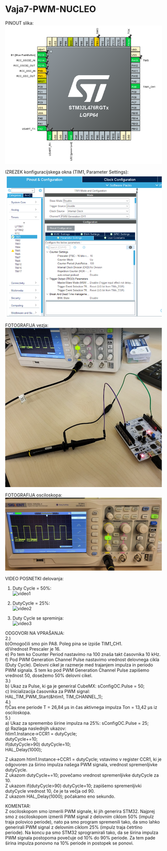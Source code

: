# Vaja7-PWM-NUCLEO

PINOUT slika:\
![pinout](https://github.com/Hudi452/Vaja7-PWM-NUCLEO/blob/main/MX%20pinout.png)


IZREZEK konfiguracijskega okna (TIM1,  Parameter Settings):\
![konfig](https://github.com/Hudi452/Vaja7-PWM-NUCLEO/blob/main/Timer_configuration.png)


FOTOGRAFIJA vezja:\
![vezje](https://github.com/Hudi452/Vaja7-PWM-NUCLEO/blob/main/Slika_vezja.png)


FOTOGRAFIJA osciloskopa:\
![osciloskop](https://github.com/Hudi452/Vaja7-PWM-NUCLEO/blob/main/Slika_osciloskopa.png)



VIDEO POSNETKI delovanja:

1. Duty Cycle = 50%:\
![video1](https://github.com/Hudi452/Vaja7-PWM-NUCLEO/blob/main/Vaja7-PWM_1-ezgif.com-cut.gif)

2. DutyCycle = 25%:\
![video2](https://github.com/Hudi452/Vaja7-PWM-NUCLEO/blob/main/Vaja7-PWM_2-ezgif.com-video-to-gif-converter.gif)

3. Duty Cycle se spreminja:\
![video3](https://github.com/Hudi452/Vaja7-PWM-NUCLEO/blob/main/Vaja7-PWM_3-ezgif.com-optimize.gif)   


ODGOVORI NA VPRAŠANJA:\
2.)\
b)Omogočili smo pin PA8. Poleg pina se izpiše TIM1_CH1.\
d)Vrednost Prescaler je 16.\
e) Po tem ko Counter Period nastavimo na 100 znaša takt časovnika 10 kHz.\
f) Pod PWM Generation Channel Pulse nastavimo vrednost delovnega cikla (Duty Cycle). Delovni cikel je razmerje med trajanjem impulza in periodo PWM signala.
S tem ko pod PWM Generation Channel Pulse zapišemo vrednost 50, dosežemo 50% delovni cikel.\
3.)\
b) Ukaz za Pulse, ki ga je generiral CubeMX: sConfigOC.Pulse = 50;\
c) Inicializacija časovnika za PWM signal:\
HAL_TIM_PWM_Start(&htim1, TIM_CHANNEL_1);\
4.)\
f)Čas ene periode T = 26,84 µs in čas aktivnega impulza Ton = 13,42 µs iz osciloskopa.\
5.)\
a) Ukaz za spremembo širine impulza na 25%: sConfigOC.Pulse = 25;\
g) Razlaga naslednjih ukazov:\
htim1.Instance->CCR1 = dutyCycle;\
dutyCycle+=10;\
if(dutyCycle>90) dutyCycle=10;\
HAL_Delay(1000);

Z ukazom htim1.Instance->CCR1 = dutyCycle; vstavimo v register CCR1, ki je odgovoren za širino impulza našega PWM signala, vrednost spremenljivke dutyCycle.\
Z ukazom dutyCycle+=10; povečamo vrednost spremenljivke dutyCycle za 10.\
Z ukazom if(dutyCycle>90) dutyCycle=10; zapišemo spremenljivki dutyCycle vrednost 10, če je ta večja od 90.\
Z ukazom HAL_Delay(1000); počakamo eno sekundo.

KOMENTAR:\
Z osciloskopom smo izmerili PWM signale, ki jih generira STM32. Najprej smo z osciloskopom izmerili PWM signal z delovnim ciklom 50% (impulz traja polovico periode), nato pa smo program spremenili tako, da smo lahko generirali PWM signal z delovnim ciklom 25% (impulz traja četrtino periode). Na koncu pa smo STM32 sprogramirali tako, da se širina impulza PWM signala postopoma povečuje od 10% do 90% periode. Za tem pade širina impulza ponovno na 10% periode in postopek se ponovi.



